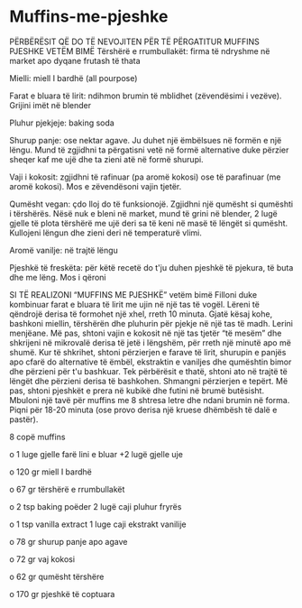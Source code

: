 # Muffins-me-pjeshke 

PËRBËRËSIT QË DO TË NEVOJITEN PËR TË PËRGATITUR MUFFINS PJESHKE VETËM BIMË
Tërshërë e rrumbullakët: firma të ndryshme në market apo dyqane frutash të thata

Mielli: miell I bardhë (all pourpose)

Farat e bluara të lirit: ndihmon brumin të mblidhet (zëvendësimi i vezëve). Grijini imët në blender

Pluhur pjekjeje: baking soda

Shurup panje: ose nektar agave. Ju duhet një ëmbëlsues në formën e një lëngu. Mund të zgjidhni ta përgatisni vetë në formë alternative duke përzier sheqer kaf me ujë dhe ta zieni atë në formë shurupi.

Vaji i kokosit: zgjidhni të rafinuar (pa aromë kokosi) ose të parafinuar (me aromë kokosi). Mos e zëvendësoni vajin tjetër.

Qumësht vegan: çdo lloj do të funksionojë. Zgjidhni një qumësht si qumështi i tërshërës. Nësë nuk e bleni në market, mund të grini në blender, 2 lugë gjelle të plota tërshërë me ujë deri sa të keni në masë të lëngët si qumësht. Kullojeni lëngun dhe zieni deri në temperaturë vlimi.

Aromë vanilje: në trajtë lëngu

Pjeshkë të freskëta: për këtë recetë do t'ju duhen pjeshkë të pjekura, të buta dhe me lëng. Mos i qëroni


SI TË REALIZONI “MUFFINS ME PJESHKË” vetëm bimë
Filloni duke kombinuar farat e bluara të lirit me ujin në një tas të vogël. Lëreni të qëndrojë derisa të formohet një xhel, rreth 10 minuta.
Gjatë kësaj kohe, bashkoni miellin, tërshërën dhe pluhurin për pjekje në një tas të madh. Lerini menjëane.
Më pas, shtoni vajin e kokosit në një tas tjetër “të mesëm” dhe shkrijeni në mikrovalë derisa të jetë i lëngshëm, për rreth një minutë apo më shumë. Kur të shkrihet, shtoni përzierjen e farave të lirit, shurupin e panjës apo cfarë do alternative të ëmbël, ekstraktin e vaniljes dhe qumështin bimor dhe përzieni për t'u bashkuar.
Tek përbërësit e thatë, shtoni ato në trajtë të lëngët dhe përzieni derisa të bashkohen. Shmangni përzierjen e tepërt.
Më pas, shtoni pjeshkët e prera në kubikë dhe futini në brumë butësisht.
Mbuloni një tavë për muffins me 8 shtresa letre dhe ndani brumin  në forma. Piqni për 18-20 minuta (ose provo derisa një kruese dhëmbësh të dalë e pastër).




  8 copë muffins
  
o	1 luge gjelle farë lini e bluar +2 lugë gjelle uje

o	120 gr miell I bardhë

o	67 gr tërshërë e rrumbullakët

o	2 tsp baking poëder 2 lugë caji pluhur fryrës

o	1 tsp vanilla extract 1 luge caji ekstrakt vanilije

o	78 gr shurup panje apo agave

o	72 gr vaj kokosi

o	62 gr qumësht tërshëre

o	170 gr pjeshkë të coptuara


